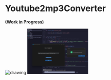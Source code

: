 # Youtube2mp3Converter

**(Work in Progress)**


<img src="[drawing.jpg](https://github.com/joneel-git/Youtube2mp3Converter/blob/main/images/error.png)" alt="drawing" style="width:200px;"/>

<img src="https://github.com/joneel-git/Youtube2mp3Converter/blob/main/images/success.png" alt="drawing" style="width:200px;"/>
